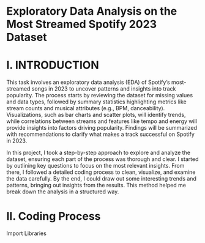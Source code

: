 # Exploratory Data Analysis on the Most Streamed Spotify 2023 Dataset

# I. INTRODUCTION
This task involves an exploratory data analysis (EDA) of Spotify’s most-streamed songs in 2023 to uncover patterns and insights into track popularity. The process starts by reviewing the dataset for missing values and data types, followed by summary statistics highlighting metrics like stream counts and musical attributes (e.g., BPM, danceability). Visualizations, such as bar charts and scatter plots, will identify trends, while correlations between streams and features like tempo and energy will provide insights into factors driving popularity. Findings will be summarized with recommendations to clarify what makes a track successful on Spotify in 2023.

In this project, I took a step-by-step approach to explore and analyze the dataset, ensuring each part of the process was thorough and clear. I started by outlining key questions to focus on the most relevant insights. From there, I followed a detailed coding process to clean, visualize, and examine the data carefully. By the end, I could draw out some interesting trends and patterns, bringing out insights from the results. This method helped me break down the analysis in a structured way.

# II. Coding Process 

Import Libraries 

